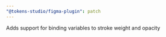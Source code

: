 ```yaml
---
"@tokens-studio/figma-plugin": patch
---
```


Adds support for binding variables to stroke weight and opacity
